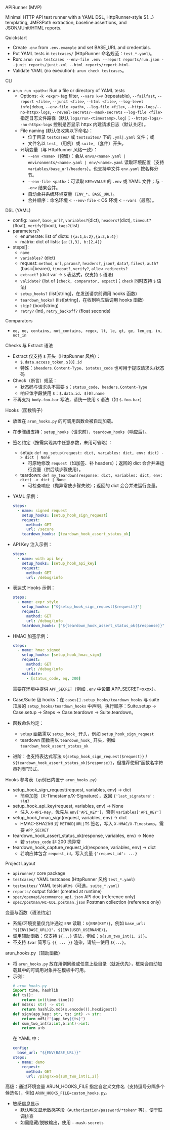 APIRunner (MVP)

Minimal HTTP API test runner with a YAML DSL, HttpRunner-style ${...} templating, JMESPath extraction, baseline assertions, and JSON/JUnit/HTML reports.

Quickstart
- Create `.env` from `.env.example` and set BASE_URL and credentials.
- Put YAML tests in `testcases/` (HttpRunner 命名规范：`test_*.yaml`)。
- Run: `arun run testcases --env-file .env --report reports/run.json --junit reports/junit.xml --html reports/report.html`.
- Validate YAML (no execution): `arun check testcases`。

CLI
- `arun run <path>`: Run a file or directory of YAML tests
  - Options: `-k <expr>` tag filter, `--vars k=v` (repeatable), `--failfast`, `--report <file>`, `--junit <file>`, `--html <file>`, `--log-level info|debug`, `--env-file <path>`, `--log-file <file>`, `--httpx-logs/--no-httpx-logs`, `--reveal-secrets/--mask-secrets`
    `--log-file <file>` 指定日志文件路径（默认 `logs/run-<timestamp>.log`）；`--httpx-logs/--no-httpx-logs` 控制是否显示 httpx 内建请求日志（默认关闭）。
  - File naming (默认仅收集以下命名)：
    - 位于目录 `testcases/` 或 `testsuites/` 下的 `.yml|.yaml` 文件；或
    - 文件名以 `test_`（用例）或 `suite_`（套件）开头。
  - 环境变量（与 HttpRunner 风格一致）：
    - `--env <name>`（预留）：会从 `envs/<name>.yaml | environments/<name>.yaml | env/<name>.yaml` 读取环境配置（支持 `variables/base_url/headers`）。也支持单文件 `env.yaml` 按名称分节。
    - `--env-file <path>`：可读取 `KEY=VALUE` 的 `.env` 或 YAML 文件；与 `--env` 结果合并。
    - 自动合并系统环境变量（`ENV_*`、`BASE_URL`）。
    - 合并顺序：命名环境 < `--env-file` < OS 环境 < `--vars`（最高）。

DSL (YAML)
- config: `name?`, `base_url?`, `variables?`(dict), `headers?`(dict), `timeout?`(float), `verify?`(bool), `tags?`(list)
- parameters?:
  - enumerate: list of dicts: `[{a:1,b:2},{a:3,b:4}]`
  - matrix: dict of lists: `{a:[1,3], b:[2,4]}`
- steps[]:
  - `name`
  - `variables?` (dict)
  - request: `method`, `url`, `params?`, `headers?`, `json?`, `data?`, `files?`, `auth?` (basic|bearer), `timeout?`, `verify?`, `allow_redirects?`
  - `extract?` (dict var -> `$` 表达式，仅支持 `$` 语法)
  - `validate?` (list of `[check, comparator, expect]`；`check` 同时支持 `$` 语法)
  - `setup_hooks?` (list[string]，在发送请求前调用 hooks 函数)
  - `teardown_hooks?` (list[string]，在收到响应后调用 hooks 函数)
  - `skip?` (bool|string)
  - `retry?` (int), `retry_backoff?` (float seconds)

Comparators
- `eq, ne, contains, not_contains, regex, lt, le, gt, ge, len_eq, in, not_in`

Checks 与 Extract 语法
- Extract 仅支持 `$` 开头（HttpRunner 风格）：
  - `$.data.access_token`, `$[0].id`
  - 特殊：`$headers.Content-Type`、`$status_code` 也可用于提取请求头/状态码
- Check（断言）规范：
  - 状态码与请求头不需要 `$`：`status_code`、`headers.Content-Type`
  - 响应体字段使用 `$`：`$.data.id`、`$[0].name`
- 不再支持 `body.foo.bar` 写法，请统一使用 `$` 语法（如 `$.foo.bar`）

Hooks（函数钩子）
- 放置在 `arun_hooks.py` 的可调用函数会被自动加载。
- 在步骤级支持：`setup_hooks`（请求前）、`teardown_hooks`（响应后）。
- 签名约定（按需实现其中任意参数，未用可省略）：
  - setup: `def my_setup(request: dict, variables: dict, env: dict) -> dict | None`
    - 可原地修改 `request`（如加签、补 headers）；返回的 dict 会合并进运行变量（供后续步骤使用）。
  - teardown: `def my_teardown(response: dict, variables: dict, env: dict) -> dict | None`
    - 可检查响应（抛异常使步骤失败）；返回的 dict 会合并进运行变量。
- YAML 示例：
  ```yaml
  steps:
    - name: signed request
      setup_hooks: [setup_hook_sign_request]
      request:
        method: GET
        url: /secure
      teardown_hooks: [teardown_hook_assert_status_ok]
  ```
- API Key 注入示例：
  ```yaml
  steps:
    - name: with api key
      setup_hooks: [setup_hook_api_key]
      request:
        method: GET
        url: /debug/info
  ```

- 表达式 Hooks 示例：
  ```yaml
  steps:
    - name: expr style
      setup_hooks: ["${setup_hook_sign_request($request)}"]
      request:
        method: GET
        url: /debug/info
      teardown_hooks: ["${teardown_hook_assert_status_ok($response)}"]
  ```

- HMAC 加签示例：
  ```yaml
  steps:
    - name: hmac signed
      setup_hooks: [setup_hook_hmac_sign]
      request:
        method: GET
        url: /debug/info
      validate:
        - [status_code, eq, 200]
  ```
  需要在环境中提供 `APP_SECRET`（例如 `.env` 中设置 APP_SECRET=xxxx）。
 - Case/Suite 级 hooks：在 `cases[].setup_hooks/teardown_hooks` 与 suite 顶层的 `setup_hooks/teardown_hooks` 中声明，执行顺序：Suite.setup → Case.setup → Steps → Case.teardown → Suite.teardown。
 - 函数命名约定：
   - setup 函数需以 `setup_hook_` 开头，例如 `setup_hook_sign_request`
   - teardown 函数需以 `teardown_hook_` 开头，例如 `teardown_hook_assert_status_ok`
- 进阶：也支持表达式写法 `${setup_hook_sign_request($request)}` / `${teardown_hook_assert_status_ok($response)}`，但推荐使用“函数名字符串列表”形式。

Hooks 参考表（示例已内置于 `arun_hooks.py`）
- setup_hook_sign_request(request, variables, env) -> dict
  - 简单加签（X-Timestamp/X-Signature），返回 `{'last_signature': sig}`
- setup_hook_api_key(request, variables, env) -> None
  - 注入 `X-API-Key`，优先从 `env['API_KEY']`，否则 `variables['API_KEY']`
- setup_hook_hmac_sign(request, variables, env) -> dict
  - HMAC-SHA256 对 `METHOD|URL|TS` 签名，写入 `X-HMAC/X-Timestamp`，需要 `APP_SECRET`
- teardown_hook_assert_status_ok(response, variables, env) -> None
  - 若 `status_code` 非 200 抛异常
- teardown_hook_capture_request_id(response, variables, env) -> dict
  - 若响应体包含 `request_id`，写入变量 `{'request_id': ...}`

Project Layout
- `apirunner/` core package
- `testcases/` YAML testcases (HttpRunner 风格 `test_*.yaml`)
- `testsuites/` YAML testsuites（可选，`suite_*.yaml`）
- `reports/` output folder (created at runtime)
- `spec/openapi/ecommerce_api.json` API doc (reference only)
- `spec/postman/HC-UDI.postman.json` Postman collection (reference only)

变量与函数（语法约定）
- 系统/环境变量仅允许通过 `ENV` 读取：`${ENV(KEY)}`，例如 `base_url: "${ENV(BASE_URL)}"`、`${ENV(USER_USERNAME)}`。
- 调用辅助函数：仅支持 `${...}` 语法，例如：`${sum_two_int(1, 2)}`。
- 不支持 `$var` 简写与 `{{ ... }}` 渲染，请统一使用 `${...}`。

arun_hooks.py（辅助函数）
- 将 `arun_hooks.py` 放在用例同级或任意上级目录（就近优先），框架会自动加载其中的可调用对象并在模板中可用。
- 示例：
  ```py
  # arun_hooks.py
  import time, hashlib
  def ts():
      return int(time.time())
  def md5(s: str) -> str:
      return hashlib.md5(s.encode()).hexdigest()
  def sign(app_key: str, ts: int) -> str:
      return md5(f"{app_key}{ts}")
  def sum_two_int(a:int,b:int)->int:
      return a+b
  ```
  在 YAML 中：
  ```yaml
  config:
    base_url: "${ENV(BASE_URL)}"
  steps:
    - name: demo
      request:
        method: GET
        url: /ping?x=${sum_two_int(1,2)}
  ```
高级：通过环境变量 ARUN_HOOKS_FILE 指定自定义文件名（支持逗号分隔多个候选名），例如 `ARUN_HOOKS_FILE=custom_hooks.py`。
- 敏感信息显示
  - 默认明文显示敏感字段（`Authorization/password/*token*` 等），便于联调排查
  - 如需隐藏/脱敏输出，使用 `--mask-secrets`
